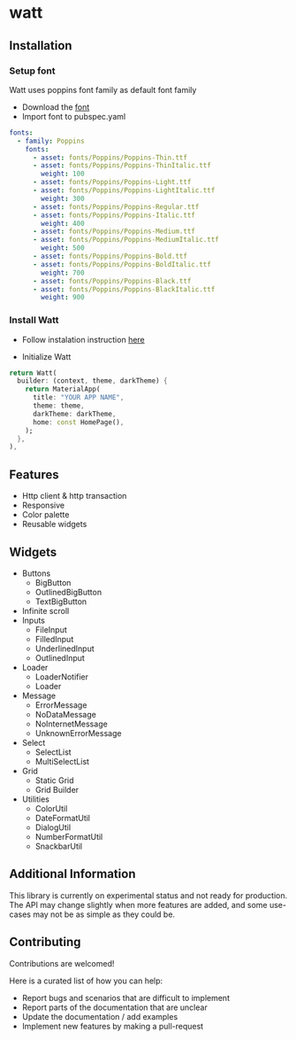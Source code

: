 # watt

## Installation

### Setup font

Watt uses poppins font family as default font family

- Download the [font](https://fonts.google.com/share?selection.family=Poppins:ital,wght@0,300;0,400;0,500;1,300;1,400;1,500)
- Import font to pubspec.yaml

```yaml
fonts:
  - family: Poppins
    fonts:
      - asset: fonts/Poppins/Poppins-Thin.ttf
      - asset: fonts/Poppins/Poppins-ThinItalic.ttf
        weight: 100
      - asset: fonts/Poppins/Poppins-Light.ttf
      - asset: fonts/Poppins/Poppins-LightItalic.ttf
        weight: 300
      - asset: fonts/Poppins/Poppins-Regular.ttf
      - asset: fonts/Poppins/Poppins-Italic.ttf
        weight: 400
      - asset: fonts/Poppins/Poppins-Medium.ttf
      - asset: fonts/Poppins/Poppins-MediumItalic.ttf
        weight: 500
      - asset: fonts/Poppins/Poppins-Bold.ttf
      - asset: fonts/Poppins/Poppins-BoldItalic.ttf
        weight: 700
      - asset: fonts/Poppins/Poppins-Black.ttf
      - asset: fonts/Poppins/Poppins-BlackItalic.ttf
        weight: 900
```

### Install Watt

- Follow instalation instruction [here](https://pub.dev/packages/watt/install)

- Initialize Watt

```dart
return Watt(
  builder: (context, theme, darkTheme) {
    return MaterialApp(
      title: "YOUR APP NAME",
      theme: theme,
      darkTheme: darkTheme,
      home: const HomePage(),
    );
  },
),
```

## Features

- Http client & http transaction
- Responsive
- Color palette
- Reusable widgets

## Widgets

- Buttons
  - BigButton
  - OutlinedBigButton
  - TextBigButton
- Infinite scroll
- Inputs
  - FileInput
  - FilledInput
  - UnderlinedInput
  - OutlinedInput
- Loader
  - LoaderNotifier
  - Loader
- Message
  - ErrorMessage
  - NoDataMessage
  - NoInternetMessage
  - UnknownErrorMessage
- Select
  - SelectList
  - MultiSelectList
- Grid
  - Static Grid
  - Grid Builder
- Utilities
  - ColorUtil
  - DateFormatUtil
  - DialogUtil
  - NumberFormatUtil
  - SnackbarUtil

## Additional Information

This library is currently on experimental status and not ready for production. The API may change slightly when more features are added, and some use-cases may not be as simple as they could be.

## Contributing

Contributions are welcomed!

Here is a curated list of how you can help:

- Report bugs and scenarios that are difficult to implement
- Report parts of the documentation that are unclear
- Update the documentation / add examples
- Implement new features by making a pull-request
